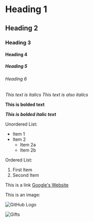 # Heading 1
## Heading 2
### Heading 3
#### Heading 4
##### Heading 5
###### Heading 6

*This text is italics*
_This text is also italics_

**This is bolded text**

***This is bolded italic text***

Unordered List: 
- Item 1
- Item 2
    - Item 2a
    - Item 2b

Ordered List: 
1. First Item
2. Second Item 

This is a link
[Google's Website](https://www.google.com)

This is an image: 

![GitHub Logo](https://github.githubassets.com/images/modules/logos_page/GitHub-Mark.png)

![Gifts](images/IMG_2933.JPG)